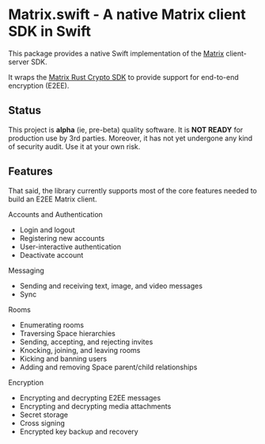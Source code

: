 # Matrix.swift - A native Matrix client SDK in Swift

This package provides a native Swift implementation of the [Matrix](https://matrix.org/)
client-server SDK.

It wraps the [Matrix Rust Crypto SDK](https://github.com/matrix-org/matrix-rust-sdk/tree/main/bindings/apple)
to provide support for end-to-end encryption (E2EE).

## Status
This project is **alpha** (ie, pre-beta) quality software.
It is **NOT READY** for production use by 3rd parties.
Moreover, it has not yet undergone any kind of security audit.
Use it at your own risk.


## Features
That said, the library currently supports most of the core features needed to build an
E2EE Matrix client.

Accounts and Authentication
* Login and logout
* Registering new accounts
* User-interactive authentication
* Deactivate account

Messaging
* Sending and receiving text, image, and video messages
* Sync

Rooms
* Enumerating rooms
* Traversing Space hierarchies
* Sending, accepting, and rejecting invites
* Knocking, joining, and leaving rooms
* Kicking and banning users
* Adding and removing Space parent/child relationships

Encryption
* Encrypting and decrypting E2EE messages
* Encrypting and decrypting media attachments
* Secret storage
* Cross signing
* Encrypted key backup and recovery

